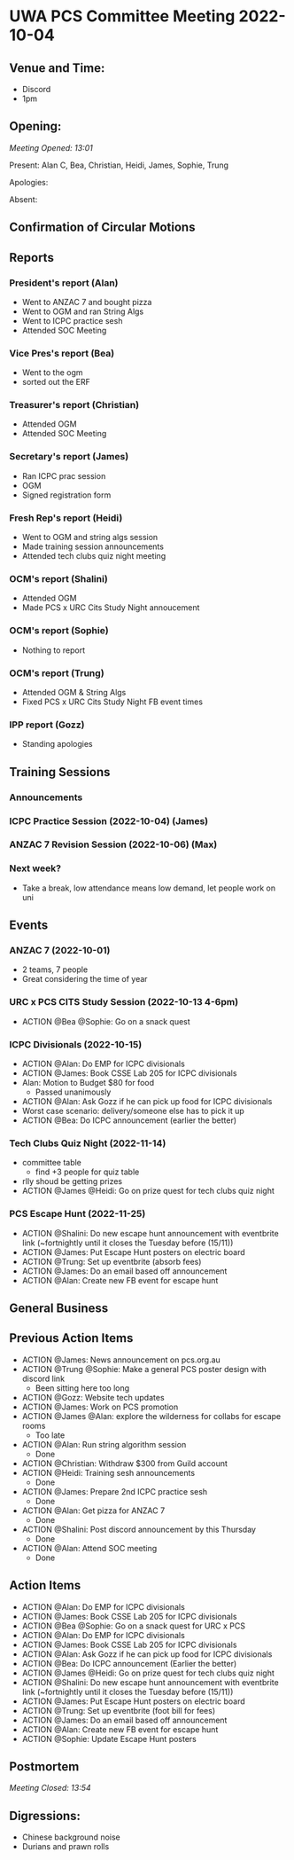 # UWA PCS Committee Meeting 2022-10-04

## Venue and Time:

- Discord
- 1pm

## Opening:

_Meeting Opened: 13:01_

Present: Alan C, Bea, Christian, Heidi, James, Sophie, Trung

Apologies:

Absent:

## Confirmation of Circular Motions

## Reports

### President's report (Alan)

- Went to ANZAC 7 and bought pizza
- Went to OGM and ran String Algs
- Went to ICPC practice sesh
- Attended SOC Meeting

### Vice Pres's report (Bea)

- Went to the ogm
- sorted out the ERF 

### Treasurer's report (Christian)
- Attended OGM
- Attended SOC Meeting

### Secretary's report (James)
- Ran ICPC prac session
- OGM
- Signed registration form

### Fresh Rep's report (Heidi)
- Went to OGM and string algs session
- Made training session announcements
- Attended tech clubs quiz night meeting

### OCM's report (Shalini)

- Attended OGM
- Made PCS x URC Cits Study Night annoucement

### OCM's report (Sophie)

- Nothing to report

### OCM's report (Trung)

- Attended OGM & String Algs
- Fixed PCS x URC Cits Study Night FB event times

### IPP report (Gozz)

- Standing apologies

## Training Sessions

### Announcements

### ICPC Practice Session (2022-10-04) (James)

### ANZAC 7 Revision Session (2022-10-06) (Max)

### Next week?
- Take a break, low attendance means low demand, let people work on uni

## Events

### ANZAC 7 (2022-10-01)
- 2 teams, 7 people
- Great considering the time of year

### URC x PCS CITS Study Session (2022-10-13 4-6pm)
- ACTION @Bea @Sophie: Go on a snack quest

### ICPC Divisionals (2022-10-15)
- ACTION @Alan: Do EMP for ICPC divisionals
- ACTION @James: Book CSSE Lab 205 for ICPC divisionals
- Alan: Motion to Budget $80 for food
    - Passed unanimously
- ACTION @Alan: Ask Gozz if he can pick up food for ICPC divisionals
- Worst case scenario: delivery/someone else has to pick it up
- ACTION @Bea: Do ICPC announcement (earlier the better)

### Tech Clubs Quiz Night (2022-11-14)
- committee table
    - find +3 people for quiz table
- rlly shoud be getting prizes
- ACTION @James @Heidi: Go on prize quest for tech clubs quiz night

### PCS Escape Hunt (2022-11-25)
- ACTION @Shalini: Do new escape hunt announcement with eventbrite link (~fortnightly until it closes the Tuesday before (15/11))
- ACTION @James: Put Escape Hunt posters on electric board
- ACTION @Trung: Set up eventbrite (absorb fees)
- ACTION @James: Do an email based off announcement
- ACTION @Alan: Create new FB event for escape hunt

## General Business

## Previous Action Items

- ACTION @James: News announcement on pcs.org.au
- ACTION @Trung @Sophie: Make a general PCS poster design with discord link
    - Been sitting here too long
- ACTION @Gozz: Website tech updates
- ACTION @James: Work on PCS promotion
- ACTION @James @Alan: explore the wilderness for collabs for escape rooms
    - Too late
- ACTION @Alan: Run string algorithm session
  - Done
- ACTION @Christian: Withdraw $300 from Guild account
- ACTION @Heidi: Training sesh announcements
  - Done
- ACTION @James: Prepare 2nd ICPC practice sesh
    - Done
- ACTION @Alan: Get pizza for ANZAC 7
  - Done
- ACTION @Shalini: Post discord announcement by this Thursday
  - Done
- ACTION @Alan: Attend SOC meeting
  - Done

## Action Items

- ACTION @Alan: Do EMP for ICPC divisionals
- ACTION @James: Book CSSE Lab 205 for ICPC divisionals
- ACTION @Bea @Sophie: Go on a snack quest for URC x PCS
- ACTION @Alan: Do EMP for ICPC divisionals
- ACTION @James: Book CSSE Lab 205 for ICPC divisionals
- ACTION @Alan: Ask Gozz if he can pick up food for ICPC divisionals
- ACTION @Bea: Do ICPC announcement (Earlier the better)
- ACTION @James @Heidi: Go on prize quest for tech clubs quiz night
- ACTION @Shalini: Do new escape hunt announcement with eventbrite link (~fortnightly until it closes the Tuesday before (15/11))
- ACTION @James: Put Escape Hunt posters on electric board
- ACTION @Trung: Set up eventbrite (foot bill for fees)
- ACTION @James: Do an email based off announcement
- ACTION @Alan: Create new FB event for escape hunt
- ACTION @Sophie: Update Escape Hunt posters

## Postmortem

_Meeting Closed: 13:54_

## Digressions:
- Chinese background noise
- Durians and prawn rolls
